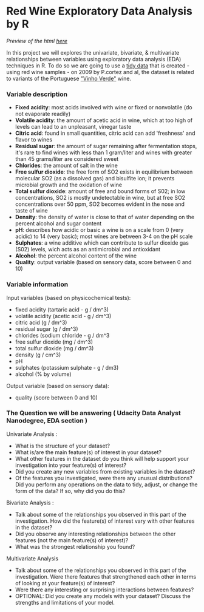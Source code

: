 # Red Wine Exploratory Data Analysis by R


*Preview of the html [here](http://htmlpreview.github.io/?https://github.com/alaazarban/EDA_Udacity_Alaa_Zarban/blob/master/projecttemplate.html)*

In this project we will explores the univariate, bivariate, & multivariate
relationships between variables using exploratory data analysis (EDA)
techniques in R. To do so we are going to use a 
[tidy data](http://vita.had.co.nz/papers/tidy-data.pdf) 
that is created - using red wine samples - on 2009 by P.cortez and al, 
the dataset is related to variants of the Portuguese 
["Vinho Verde"](https://en.wikipedia.org/wiki/Vinho_Verde) wine.


### Variable description

- **Fixed acidity**: most acids involved with wine or fixed or nonvolatile 
(do not evaporate readily)
- **Volatile acidity**: the amount of acetic acid in wine, which at too high
of levels can lead to an unpleasant, vinegar taste
- **Citric acid**: found in small quantities, citric acid can add 'freshness'
and flavor to wines
- **Residual sugar**: the amount of sugar remaining after fermentation stops,
it's rare to find wines with less than 1 gram/liter and wines with greater
than 45 grams/liter are considered sweet
- **Chlorides**: the amount of salt in the wine
- **Free sulfur dioxide**: the free form of SO2 exists in equilibrium between
molecular SO2 (as a dissolved gas) and bisulfite ion; it prevents microbial
growth and the oxidation of wine
- **Total sulfur dioxide**: amount of free and bound forms of S02; in low
concentrations, SO2 is mostly undetectable in wine, but at free SO2
concentrations over 50 ppm, SO2 becomes evident in the nose and taste of wine
- **Density**: the density of water is close to that of water depending on the
percent alcohol and sugar content
- **pH**: describes how acidic or basic a wine is on a scale from 0 (very
acidic) to 14 (very basic); most wines are between 3-4 on the pH scale
- **Sulphates**: a wine additive which can contribute to sulfur dioxide gas
(S02) levels, wich acts as an antimicrobial and antioxidant
- **Alcohol**: the percent alcohol content of the wine
- **Quality**: output variable (based on sensory data, score between 0 and 10)

### Variable information

Input variables (based on physicochemical tests):

- fixed acidity (tartaric acid - g / dm^3)
- volatile acidity (acetic acid - g / dm^3)
- citric acid (g / dm^3)
- residual sugar (g / dm^3)
- chlorides (sodium chloride - g / dm^3
- free sulfur dioxide (mg / dm^3)
- total sulfur dioxide (mg / dm^3)
- density (g / cm^3)
- pH
- sulphates (potassium sulphate - g / dm3)
- alcohol (% by volume)

Output variable (based on sensory data): 

- quality (score between 0 and 10)

### The Question we will be answering ( Udacity Data Analyst Nanodegree, EDA section )

Univariate Analysis :

- What is the structure of your dataset?
- What is/are the main feature(s) of interest in your dataset?
- What other features in the dataset do you think will help support your investigation into your feature(s) of interest?
- Did you create any new variables from existing variables in the dataset?
- Of the features you investigated, were there any unusual distributions? Did you perform any operations on the data to tidy, adjust, or change the form of the data? If so, why did you do this?

Bivariate Analysis :

- Talk about some of the relationships you observed in this part of the investigation. How did the feature(s) of interest vary with other features in the dataset?
- Did you observe any interesting relationships between the other features (not the main feature(s) of interest)?
- What was the strongest relationship you found?

Multivariate Analysis

- Talk about some of the relationships you observed in this part of the investigation. Were there features that strengthened each other in terms of looking at your feature(s) of interest?
- Were there any interesting or surprising interactions between features?
- OPTIONAL: Did you create any models with your dataset? Discuss the strengths and limitations of your model.

